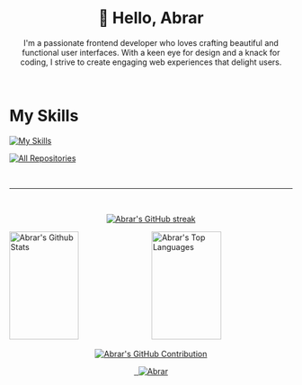 



<br />

<!-- About Section -->
 <h1 align="center">👋 Hello, Abrar </h1>
<p align="center">  I'm a passionate frontend developer who loves crafting beautiful and functional user interfaces. With a keen eye for design and a knack for coding, I strive to create engaging web experiences that delight users.
</p>
<br/>



# My Skills

[![My Skills](https://skillicons.dev/icons?i=js,html,css,bootstrap,cpp,figma,github,vscode,tailwind,arduino,firebase)](https://skillicons.dev)



<p align="left">
  <a href="https://github.com/Abrar-Hosny?tab=repositories" target="_blank"><img alt="All Repositories" title="All Repositories" src="https://img.shields.io/badge/-All%20Repos-2962FF?style=for-the-badge&logo=koding&logoColor=white"/></a>
</p>

<br/>
<hr/>
<br/>

<p align="center">
  <a href="https://github.com/Abrar-Hosny">
    <img src="https://github-readme-streak-stats.herokuapp.com/?user=alsiam&theme=radical&border=7F3FBF&background=0D1117" alt="Abrar's GitHub streak"/>
  </a>
</p>

<a> 
    <a href="https://github.com/Abrar-Hosny"><img alt="Abrar's Github Stats" src="https://denvercoder1-github-readme-stats.vercel.app/api?username=Abrar-Hosny&show_icons=true&count_private=true&theme=react&border_color=7F3FBF&bg_color=0D1117&title_color=F85D7F&icon_color=F8D866" height="192px" width="49.5%"/></a>
  <a href="https://github.com/Abrar-Hosny"><img alt="Abrar's Top Languages" src="https://denvercoder1-github-readme-stats.vercel.app/api/top-langs/?username=Abrar-Hosny&langs_count=8&layout=compact&theme=react&border_color=7F3FBF&bg_color=0D1117&title_color=F85D7F&icon_color=F8D866" height="192px" width="49.5%"/></a>
  <br/>
</a>
<p align="center">
  <a href="https://github.com/Abrar-Hosny">
    <img src="https://github-profile-summary-cards.vercel.app/api/cards/profile-details?username=Abrar-Hosny&theme=radical" alt="Abrar's GitHub Contribution"/>
  </a>
</p>



<p align="center">
 <a href="www.linkedin.com/in/abrar-mohamed-4a45932b1" target="blank">
  <img src="https://img.shields.io/badge/Website-DC143C?style=for-the-badge&logo=medium&logoColor=white" alt="" />
 </a>
 <a href="https://www.linkedin.com/in/abrar-mohamed-4a45932b1/" target="_blank">
  <img src="https://img.shields.io/badge/LinkedIn-0077B5?style=for-the-badge&logo=linkedin&logoColor=white" alt=""/>
 </a>
 
 <a href="mailto:abrarhosny19@gmail.com" target="_blank">
  <img src="https://img.shields.io/badge/Instagram-fe4164?style=for-the-badge&logo=gmail&logoColor=white" alt="Abrar" />
 </a> 

</p> 

